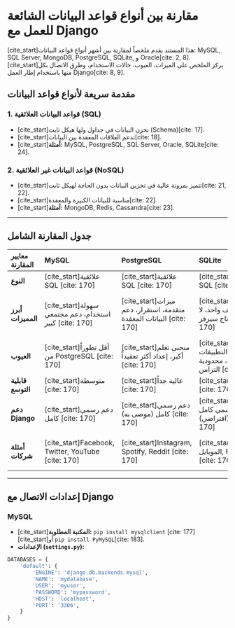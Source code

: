 # مقارنة بين أنواع قواعد البيانات الشائعة للعمل مع Django

[cite_start]هذا المستند يقدم ملخصاً لمقارنة بين أشهر أنواع قواعد البيانات: MySQL, SQL Server, MongoDB, PostgreSQL, SQLite, و Oracle[cite: 2, 8]. [cite_start]يركز الملخص على الميزات، العيوب، حالات الاستخدام، وطرق الاتصال بكل منها باستخدام إطار العمل Django[cite: 8, 9].

## مقدمة سريعة لأنواع قواعد البيانات

### 1. قواعد البيانات العلائقية (SQL)
- [cite_start]تخزن البيانات في جداول ولها هيكل ثابت (Schema)[cite: 17].
- [cite_start]تدعم العلاقات المعقدة بين البيانات[cite: 18].
- [cite_start]**أمثلة:** MySQL, PostgreSQL, SQL Server, Oracle, SQLite[cite: 24].

### 2. قواعد البيانات غير العلائقية (NoSQL)
- [cite_start]تتميز بمرونة عالية في تخزين البيانات بدون الحاجة لهيكل ثابت[cite: 21, 22].
- [cite_start]مناسبة للبيانات الكبيرة والمعقدة[cite: 22].
- [cite_start]**أمثلة:** MongoDB, Redis, Cassandra[cite: 23].

---

## جدول المقارنة الشامل

| معايير المقارنة | MySQL | PostgreSQL | SQLite | SQL Server | Oracle | MongoDB |
| :--- | :--- | :--- | :--- | :--- | :--- | :--- |
| **النوع** | [cite_start]علائقية SQL [cite: 170] | [cite_start]علائقية SQL [cite: 170] | [cite_start]علائقية SQL [cite: 170] | [cite_start]علائقية SQL [cite: 170] | [cite_start]علائقية SQL [cite: 170] | [cite_start]غير علائقية NoSQL [cite: 170] |
| **أبرز المميزات** | [cite_start]سهولة استخدام، دعم مجتمعي كبير [cite: 170] | [cite_start]ميزات متقدمة، استقرار، دعم البيانات المعقدة [cite: 170] | [cite_start]خفيفة الوزن، ملف واحد، لا تحتاج سيرفر [cite: 170] | [cite_start]تكامل مع منتجات مايكروسوفت، أدوات تحليل قوية [cite: 170] | [cite_start]استقرار ممتاز، أمان عالٍ، دعم للإنتاج الضخم [cite: 170] | [cite_start]مرونة كبيرة، قابلية توسع عالية، سريعة [cite: 170] |
| **العيوب** | [cite_start]أقل تطوراً من PostgreSQL [cite: 170] | [cite_start]منحنى تعلم أكبر، إعداد أكثر تعقيداً [cite: 170] | [cite_start]لا تناسب التطبيقات الكبيرة، محدودية التزامن [cite: 170] | [cite_start]تكلفة ترخيص، مرتبطة ببيئة مايكروسوفت [cite: 170] | [cite_start]تكلفة مرتفعة جداً، تعقيد في الإدارة [cite: 170] | [cite_start]لا تناسب البيانات العلائقية، ضعف في ACID [cite: 170] |
| **قابلية التوسع** | [cite_start]متوسطة [cite: 170] | [cite_start]عالية جداً [cite: 170] | [cite_start]منخفضة [cite: 170] | [cite_start]عالية [cite: 170] | [cite_start]عالية جداً [cite: 170] | [cite_start]ممتازة (أفقياً) [cite: 170] |
| **دعم Django** | [cite_start]دعم رسمي كامل [cite: 170] | [cite_start]دعم رسمي كامل (موصى به) [cite: 170] | [cite_start]دعم رسمي كامل (افتراضي) [cite: 170] | [cite_start]دعم من خلال مكتبات خارجية [cite: 170] | [cite_start]دعم رسمي كامل [cite: 170] | [cite_start]دعم من خلال djongo/mongoengine [cite: 170] |
| **أمثلة شركات** | [cite_start]Facebook, Twitter, YouTube [cite: 170] | [cite_start]Instagram, Spotify, Reddit [cite: 170] | [cite_start]تطبيقات الموبايل, Firefox [cite: 170] | [cite_start]شركات مالية [cite: 170] | [cite_start]98% من شركات Fortune 500 [cite: 170] | [cite_start]Uber, Meta, eBay [cite: 170] |

---

## إعدادات الاتصال مع Django

### MySQL
- [cite_start]**المكتبة المطلوبة:** `pip install mysqlclient` [cite: 177] [cite_start]أو `pip install PyMySQL`[cite: 183].
- **الإعدادات (`settings.py`):**
```python
DATABASES = {
    'default': {
        'ENGINE': 'django.db.backends.mysql',
        'NAME': 'mydatabase',
        'USER': 'myuser',
        'PASSWORD': 'mypassword',
        'HOST': 'localhost',
        'PORT': '3306',
    }
}